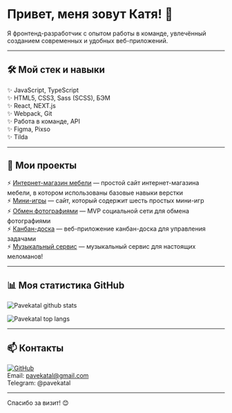 # Привет, меня зовут Катя! 👋

Я фронтенд-разработчик с опытом работы в команде, увлечённый созданием современных и удобных веб-приложений.

---

## 🛠 Мой стек и навыки

✨ JavaScript, TypeScript  
✨ HTML5, CSS3, Sass (SCSS), БЭМ  
✨ React, NEXT.js  
✨ Webpack, Git  
✨ Работа в команде, API  
✨ Figma, Pixso  
✨ Tilda

---

## 🚀 Мои проекты

⚡ [Интернет-магазин мебели](https://github.com/Pavekatal/ProjectFirst) — простой сайт интернет-магазина мебели, в котором использованы базовые навыки верстки  
⚡ [Мини-игры](https://github.com/Pavekatal/ProjectTwo) — сайт, который содержит шесть простых мини-игр  
⚡ [Обмен фотографиями](https://github.com/Pavekatal/social-network) — MVP социальной сети для обмена фотографиями  
⚡ [Канбан-доска](https://github.com/Pavekatal/kanban-board) — веб-приложение канбан-доска для управления задачами  
⚡ [Музыкальный сервис](https://github.com/Pavekatal/music-service) — музыкальный сервис для настоящих меломанов!  

---

## 📊 Моя статистика GitHub

<p><img align="center" src="https://github-readme-stats.vercel.app/api?username=Pavekatal&show_icons=true&locale=ru&theme=radical" alt="Pavekatal github stats" /></p>

<p><img align="center" src="https://github-readme-stats.vercel.app/api/top-langs/?username=Pavekatal&hide_langs_below=1&locale=ru&layout=compact&theme=radical" alt="Pavekatal top langs" /></p>

---

## 📫 Контакты

[![GitHub](https://img.shields.io/badge/GitHub-Pavekatal-181717?style=flat&logo=github)](https://github.com/Pavekatal)  
Email: pavekatal@gmail.com  
Telegram: @pavekatal

---

Спасибо за визит! 😊

